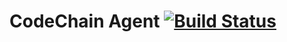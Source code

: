# CodeChain Agent [![Build Status](https://travis-ci.org/CodeChain-io/codechain-agent.svg?branch=master)](https://travis-ci.org/CodeChain-io/codechain-agent)

